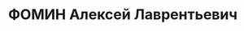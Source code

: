 ---
title: ФОМИН Алексей Лаврентьевич
description: 'Род. в 1898, г. СанктПетербург, русский, обр.: высшее. В 1935 выслан
  из Ленинграда. Инженер-организатор, заместитель начальника отдела снабжения «Бумстроя»
  в г. Красноярске.

  Арестован 19.11.1936. Обв.: участие в к.-р. организации. Приговор: выездная сессия
  ВК ВС СССР, 19.04.1937 – ВМН. Расстрелян 21.04.1937, в г. Красноярске.

  Реабилитирован ВК ВС СССР 13.10.1956'
---